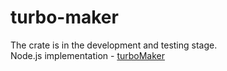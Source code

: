 # turbo-maker

The crate is in the development and testing stage.<br>
Node.js implementation - [turboMaker](https://www.npmjs.com/package/turbo-maker)
